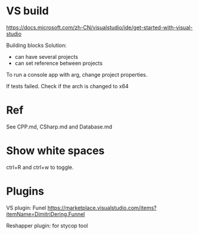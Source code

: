 # VS build
https://docs.microsoft.com/zh-CN/visualstudio/ide/get-started-with-visual-studio

Building blocks
Solution:
- can have several projects
- can set reference between projects

To run a console app with arg, change project properties.

If tests failed. Check if the arch is changed to x64

# Ref
See CPP.md, CSharp.md and Database.md

# Show white spaces
ctrl+R and ctrl+w to toggle.

# Plugins
VS plugin: Funel https://marketplace.visualstudio.com/items?itemName=DimitriDering.Funnel

Reshapper plugin: for stycop tool

